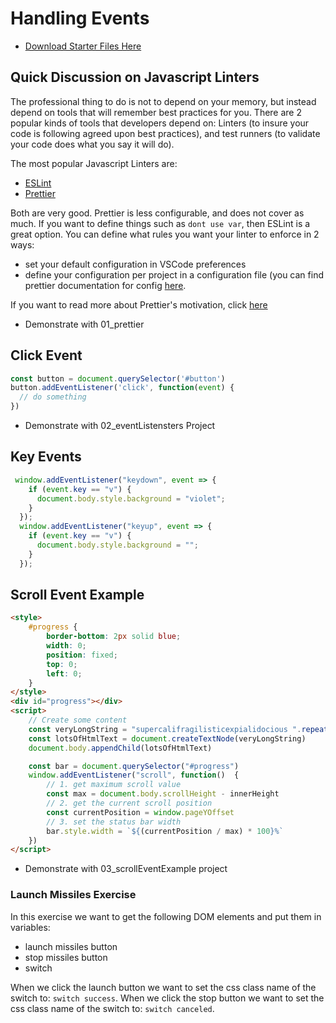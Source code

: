# Handling Events

- [Download Starter Files Here](https://htmlbasicsresources.s3.amazonaws.com/eventsAndAnimation.zip)


## Quick Discussion on Javascript Linters
The professional thing to do is not to depend on your memory, but instead depend on tools that will remember best practices for you. There are 2 popular kinds of tools that developers depend on: Linters (to insure your code is following agreed upon best practices), and test runners (to validate your code does what you say it will do).

The most popular Javascript Linters are:
- [ESLint](https://eslint.org/)
- [Prettier](https://prettier.io)

Both are very good. Prettier is less configurable, and does not cover as much. If you want to define things such as `dont use var`, then ESLint is a great option. You can define what rules you want your linter to enforce in 2 ways:
- set your default configuration in VSCode preferences
- define your configuration per project in a configuration file (you can find prettier documentation for config [here](https://prettier.io/docs/en/configuration.html).

If you want to read more about Prettier's motivation, click [here](https://prettier.io/docs/en/why-prettier.html)

- Demonstrate with 01_prettier

## Click Event
```js
const button = document.querySelector('#button')
button.addEventListener('click', function(event) {
  // do something
})
```

- Demonstrate with 02_eventListensters Project


## Key Events
```js
 window.addEventListener("keydown", event => {
    if (event.key == "v") {
      document.body.style.background = "violet";
    }
  });
  window.addEventListener("keyup", event => {
    if (event.key == "v") {
      document.body.style.background = "";
    }
  });
```

## Scroll Event Example
```html
<style>
    #progress {
        border-bottom: 2px solid blue;
        width: 0;
        position: fixed;
        top: 0;
        left: 0;
    }
</style>
<div id="progress"></div>
<script>
    // Create some content
    const veryLongString = "supercalifragilisticexpialidocious ".repeat(1000)
    const lotsOfHtmlText = document.createTextNode(veryLongString)
    document.body.appendChild(lotsOfHtmlText)

    const bar = document.querySelector("#progress")
    window.addEventListener("scroll", function()  {
        // 1. get maximum scroll value
        const max = document.body.scrollHeight - innerHeight
        // 2. get the current scroll position
        const currentPosition = window.pageYOffset
        // 3. set the status bar width
        bar.style.width = `${(currentPosition / max) * 100}%`
    })
</script>
```
- Demonstrate with 03_scrollEventExample project

### Launch Missiles Exercise
In this exercise we want to get the following DOM elements and put them in variables:
- launch missiles button
- stop missiles button
- switch

When we click the launch button we want to set the css class name of the switch to: `switch success`.
When we click the stop button we want to set the css class name of the switch to: `switch canceled`.

